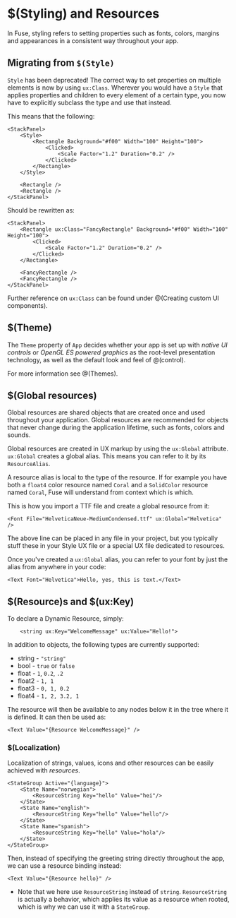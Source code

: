 # $(Styling) and Resources

In Fuse, styling refers to setting properties such as fonts, colors, margins and appearances in a consistent way throughout your app.

## Migrating from `$(Style)`

`Style` has been deprecated! The correct way to set properties on multiple elements is now by using `ux:Class`.
Wherever you would have a `Style` that applies properties and children to every element of a certain type, you now have to explicitly subclass the type and use that instead.

This means that the following:

```
<StackPanel>
	<Style>
		<Rectangle Background="#f00" Width="100" Height="100">
			<Clicked>
				<Scale Factor="1.2" Duration="0.2" />
			</Clicked>
		</Rectangle>
	</Style>

	<Rectangle />
	<Rectangle />
</StackPanel>
```

Should be rewritten as:

```
<StackPanel>
	<Rectangle ux:Class="FancyRectangle" Background="#f00" Width="100" Height="100">
		<Clicked>
			<Scale Factor="1.2" Duration="0.2" />
		</Clicked>
	</Rectangle>

	<FancyRectangle />
	<FancyRectangle />
</StackPanel>
```

Further reference on `ux:Class` can be found under @(Creating custom UI components).

## $(Theme)

The `Theme` property of `App` decides whether your app is set up with *native UI controls* or *OpenGL ES powered graphics* as the root-level presentation technology, as well as the default look and feel of @(control).

For more information see @(Themes).

## $(Global resources)

Global resources are shared objects that are created once and used throughout your application. Global resources are recommended for objects that never change during the application lifetime, such as fonts, colors and sounds.

Global resources are created in UX markup by using the `ux:Global` attribute. `ux:Global` creates a global alias. This means you can refer to it by its `ResourceAlias`.

A resource alias is local to the type of the resource. If for example you have both a `float4` color resource named `Coral` and a `SolidColor` resource named `Coral`, Fuse will understand from context which is which.

This is how you import a TTF file and create a global resource from it:

	<Font File="HelveticaNeue-MediumCondensed.ttf" ux:Global="Helvetica" />

The above line can be placed in any file in your project, but you typically stuff these in your Style UX file or a special UX file dedicated to resources.

Once you've created a `ux:Global` alias, you can refer to your font by just the alias from anywhere in your code:

	<Text Font="Helvetica">Hello, yes, this is text.</Text>

## $(Resource)s and $(ux:Key)

To declare a Dynamic Resource, simply:

```
	<string ux:Key="WelcomeMessage" ux:Value="Hello!">
```

In addition to objects, the following types are currently supported:

* string - `"string"`
* bool - `true` or `false`
* float - `1`, `0.2`, `.2`
* float2 - `1, 1`
* float3 - `0, 1, 0.2`
* float4 - `1, 2, 3.2, 1`

The resource will then be available to any nodes below it in the tree where it is defined. It can then be used as:

	<Text Value="{Resource WelcomeMessage}" />

### $(Localization)

Localization of strings, values, icons and other resources can be easily achieved with *resources*.

    <StateGroup Active="{language}">
		<State Name="norwegian">
			<ResourceString Key="hello" Value="hei"/>
		</State>
		<State Name="english">
			<ResourceString Key="hello" Value="hello"/>
		</State>
		<State Name="spanish">
			<ResourceString Key="hello" Value="hola"/>
		</State>
	</StateGroup>

Then, instead of specifying the greeting string directly throughout the app, we can use a resource binding instead:

	<Text Value="{Resource hello}" />

* Note that we here use `ResourceString` instead of `string`. `ResourceString` is actually a behavior, which applies its value as a resource when rooted, which is why we can use it with a `StateGroup`.

